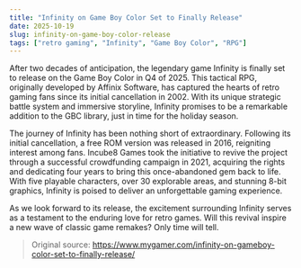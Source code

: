 ```yaml
---
title: "Infinity on Game Boy Color Set to Finally Release"
date: 2025-10-19
slug: infinity-on-game-boy-color-release
tags: ["retro gaming", "Infinity", "Game Boy Color", "RPG"]
---
```


After two decades of anticipation, the legendary game Infinity is finally set to release on the Game Boy Color in Q4 of 2025. This tactical RPG, originally developed by Affinix Software, has captured the hearts of retro gaming fans since its initial cancellation in 2002. With its unique strategic battle system and immersive storyline, Infinity promises to be a remarkable addition to the GBC library, just in time for the holiday season.

The journey of Infinity has been nothing short of extraordinary. Following its initial cancellation, a free ROM version was released in 2016, reigniting interest among fans. Incube8 Games took the initiative to revive the project through a successful crowdfunding campaign in 2021, acquiring the rights and dedicating four years to bring this once-abandoned gem back to life. With five playable characters, over 30 explorable areas, and stunning 8-bit graphics, Infinity is poised to deliver an unforgettable gaming experience.

As we look forward to its release, the excitement surrounding Infinity serves as a testament to the enduring love for retro games. Will this revival inspire a new wave of classic game remakes? Only time will tell.
> Original source: https://www.mygamer.com/infinity-on-gameboy-color-set-to-finally-release/